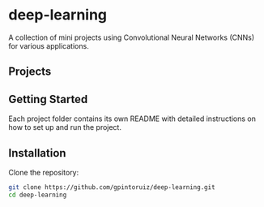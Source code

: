 # deep-learning
A collection of mini projects using Convolutional Neural Networks (CNNs) for various applications.

## Projects

## Getting Started

Each project folder contains its own README with detailed instructions on how to set up and run the project.

## Installation

Clone the repository:
```bash
git clone https://github.com/gpintoruiz/deep-learning.git
cd deep-learning
```
